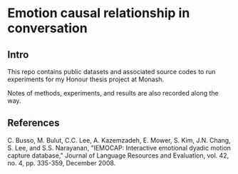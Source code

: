# Emotion causal relationship in conversation


## Intro

This repo contains public datasets and associated source codes to run experiments for my Honour thesis project at Monash.

Notes of methods, experiments, and results are also recorded along the way.


## References

C. Busso, M. Bulut, C.C. Lee, A. Kazemzadeh, E. Mower, S. Kim, J.N. Chang, S. Lee, and S.S. Narayanan, "IEMOCAP: Interactive emotional dyadic motion capture database," Journal of Language Resources and Evaluation, vol. 42, no. 4, pp. 335-359, December 2008.


